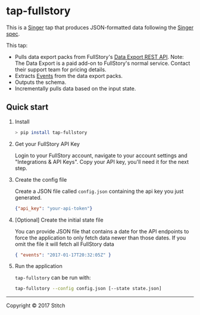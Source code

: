 # tap-fullstory

This is a [Singer](https://singer.io) tap that produces JSON-formatted data following the [Singer spec](https://github.com/singer-io/getting-started/blob/master/SPEC.md).

This tap:
- Pulls data export packs from FullStory's [Data Export REST API](http://help.fullstory.com/develop-rest/data-export-api). Note: The Data Export is a paid add-on to FullStory's normal service. Contact their support team for pricing details.
- Extracts [Events](http://help.fullstory.com/technical-questions/data-export) from the data export packs.
- Outputs the schema.
- Incrementally pulls data based on the input state.


## Quick start

1. Install

    ```bash
    > pip install tap-fullstory
    ```

2. Get your FullStory API Key

    Login to your FullStory account, navigate to your account settings and "Integrations & API Keys". Copy your API key, you'll need it for the next step.

3. Create the config file

    Create a JSON file called `config.json` containing the api key you just generated.

    ```json
    {"api_key": "your-api-token"}
    ```

4. [Optional] Create the initial state file

    You can provide JSON file that contains a date for the API endpoints
    to force the application to only fetch data newer than those dates.
    If you omit the file it will fetch all FullStory data

    ```json
    { "events": "2017-01-17T20:32:05Z" }
    ```

5. Run the application

    `tap-fullstory` can be run with:

    ```bash
    tap-fullstory --config config.json [--state state.json]
    ```

---

Copyright &copy; 2017 Stitch

